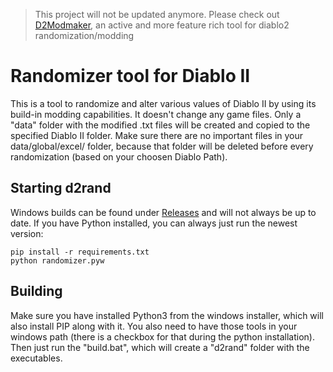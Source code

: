 > This project will not be updated anymore.
> Please check out [D2Modmaker](https://github.com/tlentz/d2modmaker), an active and more feature rich tool for diablo2 randomization/modding


# Randomizer tool for Diablo II
This is a tool to randomize and alter various values of Diablo II by using its build-in modding capabilities.
It doesn't change any game files. Only a "data" folder with the modified .txt files will be created and copied to the specified Diablo II folder.
Make sure there are no important files in your data/global/excel/ folder, because that folder will be deleted before every randomization (based on your choosen Diablo Path).

## Starting d2rand
Windows builds can be found under [Releases](https://github.com/suidin556/d2rand/releases) and will not always be up to date.
If you have Python installed, you can always just run the newest version:
```
pip install -r requirements.txt
python randomizer.pyw
```

## Building
Make sure you have installed Python3 from the windows installer, which will also install PIP along with it.
You also need to have those tools in your windows path (there is a checkbox for that during the python installation).
Then just run the "build.bat", which will create a "d2rand" folder with the executables.
